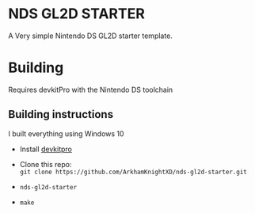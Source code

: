 # NDS GL2D STARTER

A Very simple Nintendo DS GL2D starter template.

# Building

Requires devkitPro with the Nintendo DS toolchain

## Building instructions

I built everything using Windows 10

* Install [devkitpro](https://devkitpro.org/wiki/Getting_Started#Unix-like_platforms)

* Clone this repo:  
  `git clone https://github.com/ArkhamKnightXD/nds-gl2d-starter.git`

* `nds-gl2d-starter`
* `make`
